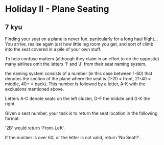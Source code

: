 # Holiday II - Plane Seating
## 7 kyu

Finding your seat on a plane is never fun, particularly for a long haul flight... You arrive, realise again just how little leg room you get, and sort of climb into the seat covered in a pile of your own stuff.

To help confuse matters (although they claim in an effort to do the opposite) many airlines omit the letters 'I' and 'J' from their seat naming system.

the naming system consists of a number (in this case between 1-60) that denotes the section of the plane where the seat is (1-20 = front, 21-40 = middle, 40+ = back). This number is followed by a letter, A-K with the exclusions mentioned above.

Letters A-C denote seats on the left cluster, D-F the middle and G-K the right.

Given a seat number, your task is to return the seat location in the following format:

'2B' would return 'Front-Left'.

If the number is over 60, or the letter is not valid, return 'No Seat!!'.

